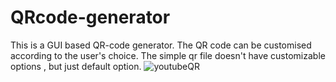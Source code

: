 # QRcode-generator
This is a GUI based QR-code generator.
The QR code can be customised according to the user's choice.
The simple qr file doesn't have customizable options , but just default option.
![youtubeQR](https://github.com/Manaswini27/QRcode-generator/assets/155289128/c593d9c1-34cc-4861-bb17-4b391444da80)



